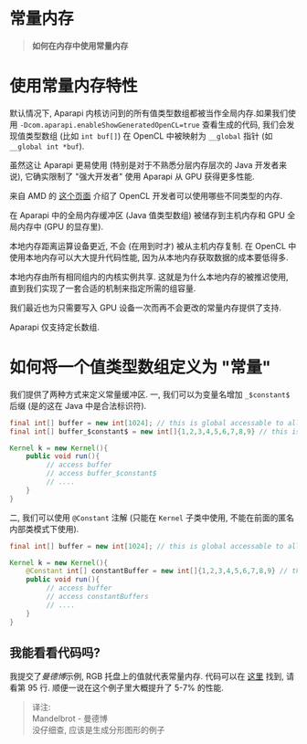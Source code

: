# 常量内存

> **如何在内存中使用常量内存**

# 使用常量内存特性

默认情况下, Aparapi 内核访问到的所有值类型数组都被当作全局内存.如果我们使用 `-Dcom.aparapi.enableShowGeneratedOpenCL=true` 查看生成的代码, 我们会发现值类型数组 (比如 `int buf[]`) 在 OpenCL 中被映射为 `__global` 指针 (如 `__global int *buf`).

虽然这让 Aparapi 更易使用 (特别是对于不熟悉分层内存层次的 Java 开发者来说), 它确实限制了 "强大开发者" 使用 Aparapi 从 GPU 获得更多性能.

来自 AMD 的 [这个页面](http://www.amd.com/us/products/technologies/stream-technology/opencl/pages/opencl-intro.aspx?cmpid=cp_article_2_2010) 介绍了 OpenCL 开发者可以使用哪些不同类型的内存.

在 Aparapi 中的全局内存缓冲区 (Java 值类型数组) 被储存到主机内存和 GPU 全局内存中 (GPU 的显存里).

本地内存距离运算设备更近, 不会 (在用到时才) 被从主机内存复制. 在 OpenCL 中使用本地内存可以大大提升代码性能, 因为从本地内存获取数据的成本要低得多.

本地内存由所有相同组内的内核实例共享. 这就是为什么本地内存的被推迟使用, 直到我们实现了一套合适的机制来指定所需的组容量.

我们最近也为只需要写入 GPU 设备一次而再不会更改的常量内存提供了支持.

Aparapi 仅支持定长数组.

# 如何将一个值类型数组定义为 "常量"

我们提供了两种方式来定义常量缓冲区. 一, 我们可以为变量名增加 `_$constant$` 后缀 (是的这在 Java 中是合法标识符).

```java
final int[] buffer = new int[1024]; // this is global accessable to all work items.
final int[] buffer_$constant$ = new int[]{1,2,3,4,5,6,7,8,9} // this is a constant buffer

Kernel k = new Kernel(){
    public void run(){
         // access buffer
         // access buffer_$constant$
         // ....
    }
}
```

二, 我们可以使用 `@Constant` 注解 (只能在 `Kernel` 子类中使用, 不能在前面的匿名内部类模式下使用).

```java
final int[] buffer = new int[1024]; // this is global accessable to all work items.

Kernel k = new Kernel(){
    @Constant int[] constantBuffer = new int[]{1,2,3,4,5,6,7,8,9} // this is a constant buffer
    public void run(){
         // access buffer
         // access constantBuffers
         // ....
    }
}
```

## 我能看看代码吗?

我提交了*曼德博*示例, RGB 托盘上的值就代表常量内存. 代码可以在 [这里](http://code.google.com/p/aparapi/source/browse/trunk/samples/mandel/src/com/amd/aparapi/sample/mandel/Main.java) 找到, 请看第 95 行. 顺便一说在这个例子里大概提升了 5-7% 的性能.

> 译注:  
> Mandelbrot - 曼德博  
> 没仔细查, 应该是生成分形图形的例子
